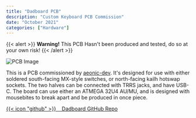 ```yaml
---
title: "Dadboard PCB"
description: "Custom Keyboard PCB Commission"
date: "October 2021"
categories: ["Hardware"]
---
```

{{< alert >}}
**Warning!** This PCB Hasn't been produced and tested, do so at your own risk!
{{< /alert >}}

![PCB Image](hardware/dadboard.png "KiCad Render of the front of the Dadboard PCB")

This is a PCB commissioned by [aeonic-dev](https://github.com/aeonic-dev "Aeonic's GitHub"). It's designed for use with either soldered south-facing MX-style switches, or north-facing kailh hotswap sockets. The two halves can be connected with TRRS jacks, and have USB-C. The board can use either an ATMEGA 32U4 AU/MU, and is designed with mousebites to break apart and be produced in once piece.

[{{< icon "github" >}}&nbsp;&nbsp;&nbsp;&nbsp;Dadboard GitHub Repo](https://github.com/lfgberg/dadboard-pcb)
